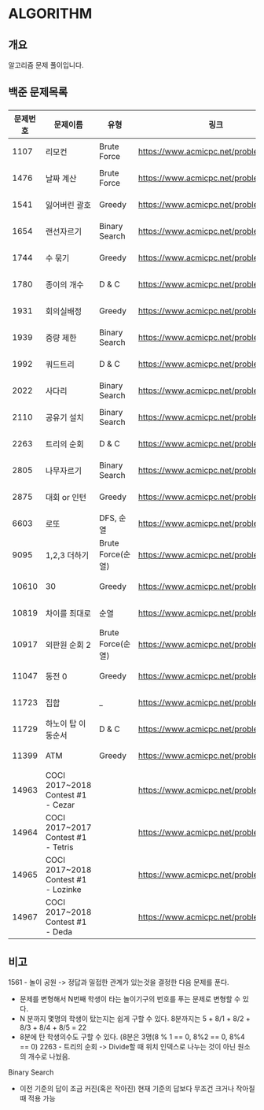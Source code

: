 # ALGORITHM

## 개요
알고리즘 문제 풀이입니다.

## 백준 문제목록
###
문제번호 | 문제이름 | 유형 | 링크 | 상태 | 날짜
--- | --- | --- | --- | --- | ---
1107 | 리모컨 | Brute Force | https://www.acmicpc.net/problem/1476 | 완료 | 2019/09/03
1476 | 날짜 계산 | Brute Force | https://www.acmicpc.net/problem/1476 | 완료 | 2019/09/03
1541 | 잃어버린 괄호 | Greedy | https://www.acmicpc.net/problem/1541 | 완료 | 2019/08/26
1654 | 랜선자르기 | Binary Search | https://www.acmicpc.net/problem/2805 | 완료 | 2019/08/30
1744 | 수 묶기 | Greedy | https://www.acmicpc.net/problem/1744 | 완료 | 2019/08/27
1780 | 종이의 개수 | D & C | https://www.acmicpc.net/problem/1780 | 완료 | 2019/08/27
1931 | 회의실배정 | Greedy | https://www.acmicpc.net/problem/1931 | 완료 | 2019/08/27
1939 | 중량 제한 | Binary Search | https://www.acmicpc.net/problem/1939 | 완료 | 2019/08/31
1992 | 쿼드트리 | D & C | https://www.acmicpc.net/problem/1992 | 완료 | 2019/08/28
2022 | 사다리 | Binary Search | https://www.acmicpc.net/problem/1992 | 완료 | 2019/08/31
2110 | 공유기 설치 | Binary Search | https://www.acmicpc.net/problem/2110 | 완료 | 2019/08/30
2263 | 트리의 순회 | D & C | https://www.acmicpc.net/problem/2263 | 완료 | 2019/08/27
2805 | 나무자르기 | Binary Search | https://www.acmicpc.net/problem/2805 | 완료 | 2019/08/30
2875 | 대회 or 인턴 | Greedy | https://www.acmicpc.net/problem/2875 | 완료 | 2019/08/27
6603 | 로또 | DFS, 순열 | https://www.acmicpc.net/problem/6603 | 완료 | 2019/09/04
9095 | 1,2,3 더하기 | Brute Force(순열) |https://www.acmicpc.net/problem/9095 | 완료 | 2019/09/04
10610 | 30 | Greedy | https://www.acmicpc.net/problem/10610 | 완료 | 2019/08/27
10819 | 차이를 최대로 | 순열 | https://www.acmicpc.net/problem/10819 | 완료 | 2019/09/04
10917 | 외판원 순회 2 | Brute Force(순열) | https://www.acmicpc.net/problem/10917 | 완료 | 2019/09/04
11047 | 동전 0 | Greedy | https://www.acmicpc.net/problem/11047 | 완료 | 2019/08/27
11723 | 집합 | _ | https://www.acmicpc.net/problem/11723 | 완료 | 2019/09/01
11729 | 하노이 탑 이동순서 | D & C | https://www.acmicpc.net/problem/11729 | 완료 | 2018/08/27
11399 | ATM | Greedy | https://www.acmicpc.net/problem/11399 | 완료 | 2019/08/26
14963 | COCI 2017~2018 Contest #1 - Cezar |  | https://www.acmicpc.net/problem/14963 | 완료
14964 | COCI 2017~2017 Contest #1 - Tetris | | https://www.acmicpc.net/problem/14964 | 완료
14965 | COCI 2017~2018 Contest #1 - Lozinke | | https://www.acmicpc.net/problem/14965 | 완료
14967 | COCI 2017~2018 Contest #1 - Deda | | https://www.acmicpc.net/problem/14967 | X

## 비고
1561 - 놀이 공원
-> 정답과 밀접한 관계가 있는것을 결정한 다음 문제를 푼다.
 - 문제를 변형해서 N번째 학생이 타는 놀이기구의 번호를 푸는 문제로 변형할 수 있다.
 - N 분까지 몇명의 학생이 탔는지는 쉽게 구할 수 있다. 8분까지는 5 + 8/1 + 8/2 + 8/3 + 8/4 + 8/5 = 22
 - 8분에 탄 학생의수도 구할 수 있다. (8분은 3명(8 % 1 == 0, 8%2 == 0, 8%4 == 0)
2263 - 트리의 순회
-> Divide할 때 위치 인덱스로 나누는 것이 아닌 원소의 개수로 나눴음.

Binary Search
- 이전 기준의 답이 조금 커진(혹은 작아진) 현재 기준의 답보다 무조건 크거나 작아질 때 적용 가능

